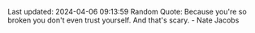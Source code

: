 Last updated: 2024-04-06 09:13:59
Random Quote: Because you're so broken you don't even trust yourself. And that's scary. - Nate Jacobs